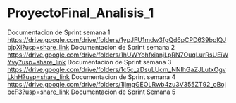 # ProyectoFinal_Analisis_1

Documentacion de Sprint semana 1 https://drive.google.com/drive/folders/1ypJFU1mdw3fgQd6pCPD639bplQJbjpXi?usp=share_link Documentacion de Sprint semana 2 https://drive.google.com/drive/folders/1hUWYohfxianjLpRN7OuqLurRsUEiWYvy?usp=share_link Documentacion de Sprint semana 3 https://drive.google.com/drive/folders/1c5c_zDsuLUcm_NNIhGaZJLutxOgvLkhH?usp=share_link Documentacion de Sprint semana 4 https://drive.google.com/drive/folders/1ljmgGEOLRwb4zu3V355ZT92_oBojbcF3?usp=share_link Documentacion de Sprint Semana 5

